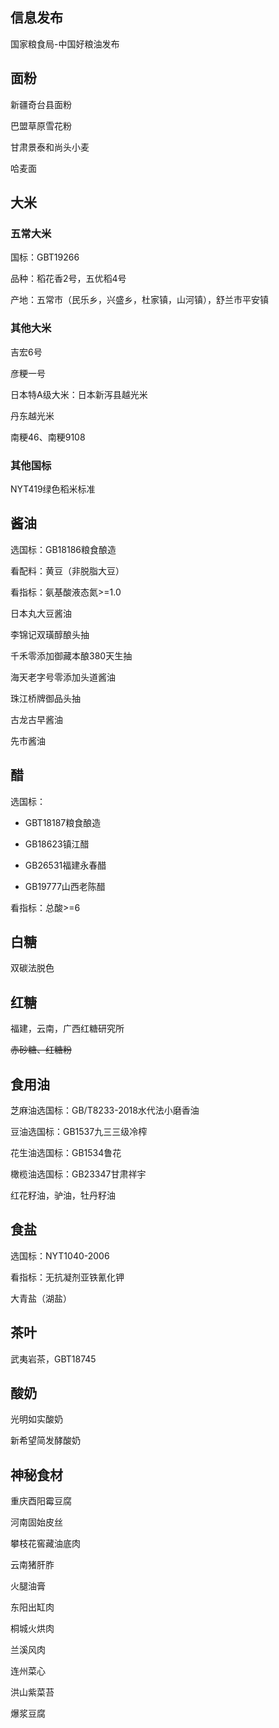 ## 信息发布

国家粮食局-中国好粮油发布

## 面粉

新疆奇台县面粉

巴盟草原雪花粉

甘肃景泰和尚头小麦

哈麦面

## 大米

### 五常大米

国标：GBT19266

品种：稻花香2号，五优稻4号

产地：五常市（民乐乡，兴盛乡，杜家镇，山河镇），舒兰市平安镇

### 其他大米

吉宏6号

彦粳一号

日本特A级大米：日本新泻县越光米

丹东越光米

南粳46、南粳9108

### 其他国标

NYT419绿色稻米标准

## 酱油

选国标：GB18186粮食酿造

看配料：黄豆（非脱脂大豆）

看指标：氨基酸液态氮>=1.0

日本丸大豆酱油

李锦记双璜醇酿头抽

千禾零添加御藏本酿380天生抽

海天老字号零添加头道酱油

珠江桥牌御品头抽

古龙古早酱油

先市酱油

## 醋

选国标：

- GBT18187粮食酿造

- GB18623镇江醋
- GB26531福建永春醋
- GB19777山西老陈醋

看指标：总酸>=6

## 白糖

双碳法脱色

## 红糖

福建，云南，广西红糖研究所

~~赤砂糖、红糖粉~~

## 食用油

芝麻油选国标：GB/T8233-2018水代法小磨香油

豆油选国标：GB1537九三三级冷榨

花生油选国标：GB1534鲁花

橄榄油选国标：GB23347甘肃祥宇

红花籽油，驴油，牡丹籽油

## 食盐

选国标：NYT1040-2006

看指标：无抗凝剂亚铁氰化钾

大青盐（湖盐）

## 茶叶

武夷岩茶，GBT18745

## 酸奶

光明如实酸奶

新希望简发酵酸奶

## 神秘食材

重庆酉阳霉豆腐

河南固始皮丝

攀枝花窖藏油底肉

云南猪肝胙

火腿油膏

东阳出缸肉

桐城火烘肉

兰溪风肉

连州菜心

洪山紫菜苔

爆浆豆腐

